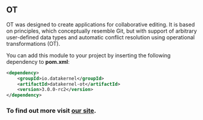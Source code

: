 ## OT

OT was designed to create applications for collaborative editing. It is based on principles, which conceptually resemble 
Git, but with support of arbitrary user-defined data types and automatic conflict resolution using operational 
transformations (OT).

You can add this module to your project by inserting the following dependency to **pom.xml**:
```xml
<dependency>
    <groupId>io.datakernel</groupId>
    <artifactId>datakernel-ot</artifactId>
    <version>3.0.0-rc2</version>
</dependency>
```

### To find out more visit [our site](https://datakernel.io/docs/cloud/ot.html).
 